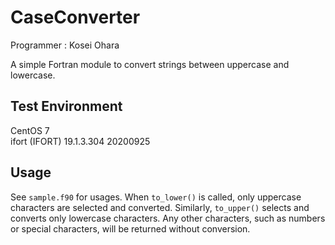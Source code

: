 # CaseConverter

Programmer : Kosei Ohara  

A simple Fortran module to convert strings between uppercase and lowercase.

## Test Environment
CentOS 7  
ifort (IFORT) 19.1.3.304 20200925  

## Usage
See `sample.f90` for usages.
When `to_lower()` is called, only uppercase characters are selected and converted.
Similarly, `to_upper()` selects and converts only lowercase characters.
Any other characters, such as numbers or special characters, will be returned without conversion.

